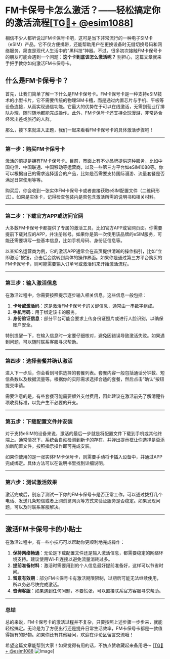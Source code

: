 # FM卡保号卡怎么激活？——轻松搞定你的激活流程[[TG💪+ @esim1088](https://t.me/s/esim1088)]

相信不少人都听说过FM卡保号卡吧，这可是当下非常流行的一种电子SIM卡（eSIM）产品。它不仅方便携带，还能帮助用户在更换设备时无缝切换号码和网络服务，简直是现代人生活中的“黑科技”神器。不过，很多初次接触FM卡保号卡的朋友可能会遇到一个问题：**这个卡到底该怎么激活呢？** 别担心，这篇文章就来手把手教你如何激活FM卡保号卡。

## 什么是FM卡保号卡？

首先，让我们简单了解一下什么是FM卡保号卡。FM卡保号卡是一种支持eSIM技术的小型卡片，它不需要传统的物理SIM卡槽，而是通过内置芯片与手机、平板等设备连接，从而实现通信功能。它最大的优势在于可以在线激活，无需到营业厅排队办理，随时随地都能完成操作。此外，FM卡保号卡还支持全球漫游，非常适合经常出差或旅行的人群。

那么，接下来就进入正题，我们一起来看看FM卡保号卡的具体激活步骤吧！

---

### **第一步：购买FM卡保号卡**

激活的前提是拥有FM卡保号卡。目前，市面上有不少品牌提供这种服务，比如中国电信、中国联通、中国移动等运营商，以及一些第三方平台如eSIM1088等。你可以根据自己的需求选择适合的产品，比如是否需要支持国际漫游、流量套餐是否满足日常使用等等。

购买后，你会收到一张实体FM卡保号卡或者直接获取eSIM配置文件（二维码形式）。如果是实体卡，记得检查包装内是否包含激活所需的说明书和相关材料。

---

### **第二步：下载官方APP或访问官网**

大多数FM卡保号卡都提供了专属的激活工具，比如官方APP或官网页面。你需要提前下载对应的APP，并注册账号。如果你是第一次使用该品牌的eSIM服务，可能还需要填写一些基本信息，比如手机号码、身份证信息等。

以某知名运营商为例，它的激活APP通常会在首页提供清晰的操作指引，比如“立即激活”按钮，点击后会跳转到具体的操作界面。如果你是通过第三方平台购买的FM卡保号卡，则可能需要输入订单号或激活码来开始激活流程。

---

### **第三步：输入激活信息**

在激活过程中，你需要按照提示逐步输入相关信息。这些信息一般包括：

1. **卡号或激活码**：这是激活FM卡保号卡的关键信息，通常由一串数字组成。
2. **手机号码**：用于绑定该卡的服务。
3. **身份验证信息**：部分平台可能会要求上传身份证照片或进行人脸识别，以确保账户安全。

特别提醒一下，在输入信息时一定要仔细核对，避免因错误导致激活失败。如果遇到问题，可以随时联系客服寻求帮助。

---

### **第四步：选择套餐并确认激活**

进入下一步后，你会看到可供选择的套餐列表。套餐内容一般包括通话分钟数、短信条数以及数据流量等。根据你的实际需求选择合适的套餐，然后点击“确认”按钮提交申请。

需要注意的是，有些套餐可能需要额外支付费用，因此建议在激活前先了解清楚各项收费标准，以免产生不必要的开支。

---

### **第五步：下载配置文件并安装**

对于支持eSIM的设备来说，激活的最后一步就是将配置文件下载到手机或其他终端上。通常情况下，系统会自动检测到新卡的存在，并弹出提示框让你选择是否添加新配置文件。按照指示操作即可完成安装。

如果你使用的是一张实体FM卡保号卡，则需要手动将卡插入设备中，并通过APP完成绑定。具体方法可以在说明书里找到详细说明。

---

### **第六步：测试激活效果**

激活完成后，别忘了测试一下你的FM卡保号卡是否正常工作。可以通过拨打几个电话、发送几条短信或者上网浏览网页等方式来验证服务是否稳定。如果发现问题，可以及时联系客服解决。

---

## 激活FM卡保号卡的小贴士

在激活过程中，有一些小技巧可以帮助你更顺利地完成操作：

1. **保持网络畅通**：无论是下载配置文件还是输入激活信息，都需要稳定的网络环境支持。建议使用Wi-Fi连接以避免流量消耗过多。
2. **提前准备材料**：激活时需要用到的个人信息最好提前准备好，这样可以节省时间。
3. **留意有效期**：部分FM卡保号卡有激活期限限制，过期后可能无法继续使用，所以务必尽快完成激活。
4. **咨询客服**：如果遇到任何问题，不要慌张，可以直接联系官方客服寻求帮助。

---

### **总结**

总的来说，FM卡保号卡的激活过程并不复杂，只要按照上述步骤一步步来，就能轻松搞定。无论是为了方便出行还是提升日常生活效率，FM卡保号卡都是一款值得拥有的好物。如果你还有其他疑问，欢迎在评论区留言交流哦！

希望这篇文章能帮到大家！如果觉得有用的话，不妨点赞收藏起来备用吧～ [[TG💪+ @esim1088](https://t.me/s/esim1088) ![Image](https://i.postimg.cc/4NQfJmqS/Snipaste-2025-05-13-00-14-12.png)]